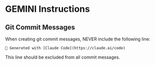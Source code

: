 # GEMINI Instructions

## Git Commit Messages

When creating git commit messages, NEVER include the following line:

```
🤖 Generated with [Claude Code](https://claude.ai/code)
```

This line should be excluded from all commit messages.